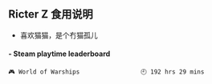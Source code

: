 ## Ricter Z 食用说明
- 喜欢猫猫，是个冇猫孤儿

<!-- steam-box start -->
#### - Steam playtime leaderboard
```text
🎮 World of Warships                 🕘 192 hrs 29 mins
```
<!-- Powered by https://github.com/YouEclipse/steam-box . -->
<!-- steam-box end -->
